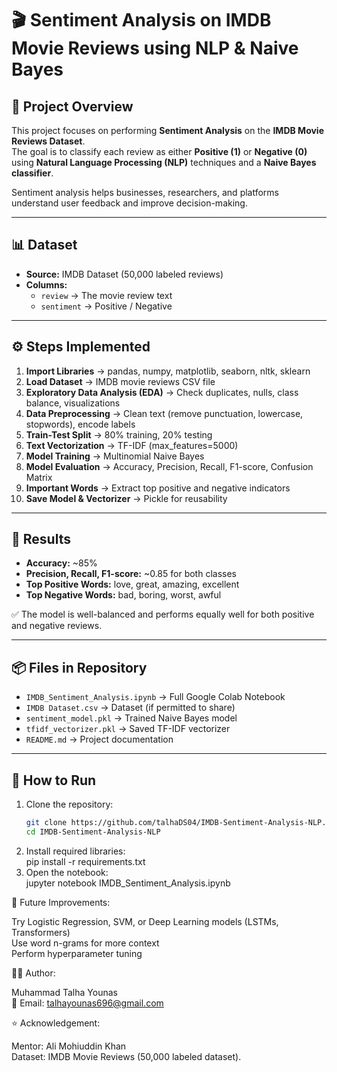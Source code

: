 # 🎬 Sentiment Analysis on IMDB Movie Reviews using NLP & Naive Bayes

## 📌 Project Overview
This project focuses on performing **Sentiment Analysis** on the **IMDB Movie Reviews Dataset**.  
The goal is to classify each review as either **Positive (1)** or **Negative (0)** using **Natural Language Processing (NLP)** techniques and a **Naive Bayes classifier**.  

Sentiment analysis helps businesses, researchers, and platforms understand user feedback and improve decision-making.  

---

## 📊 Dataset
- **Source:** IMDB Dataset (50,000 labeled reviews)  
- **Columns:**  
  - `review` → The movie review text  
  - `sentiment` → Positive / Negative  

---

## ⚙️ Steps Implemented
1. **Import Libraries** → pandas, numpy, matplotlib, seaborn, nltk, sklearn  
2. **Load Dataset** → IMDB movie reviews CSV file  
3. **Exploratory Data Analysis (EDA)** → Check duplicates, nulls, class balance, visualizations  
4. **Data Preprocessing** → Clean text (remove punctuation, lowercase, stopwords), encode labels  
5. **Train-Test Split** → 80% training, 20% testing  
6. **Text Vectorization** → TF-IDF (max_features=5000)  
7. **Model Training** → Multinomial Naive Bayes  
8. **Model Evaluation** → Accuracy, Precision, Recall, F1-score, Confusion Matrix  
9. **Important Words** → Extract top positive and negative indicators  
10. **Save Model & Vectorizer** → Pickle for reusability  

---

## 🧪 Results
- **Accuracy:** ~85%  
- **Precision, Recall, F1-score:** ~0.85 for both classes  
- **Top Positive Words:** love, great, amazing, excellent  
- **Top Negative Words:** bad, boring, worst, awful  

✅ The model is well-balanced and performs equally well for both positive and negative reviews.  

---

## 📦 Files in Repository
- `IMDB_Sentiment_Analysis.ipynb` → Full Google Colab Notebook  
- `IMDB Dataset.csv` → Dataset (if permitted to share)  
- `sentiment_model.pkl` → Trained Naive Bayes model  
- `tfidf_vectorizer.pkl` → Saved TF-IDF vectorizer  
- `README.md` → Project documentation  

---

## 🚀 How to Run
1. Clone the repository:
   ```bash
   git clone https://github.com/talhaDS04/IMDB-Sentiment-Analysis-NLP.git
   cd IMDB-Sentiment-Analysis-NLP
2. Install required libraries: <br>
   pip install -r requirements.txt
3. Open the notebook: <br>
   jupyter notebook IMDB_Sentiment_Analysis.ipynb

   
📌 Future Improvements:

Try Logistic Regression, SVM, or Deep Learning models (LSTMs, Transformers)<br>
Use word n-grams for more context<br>
Perform hyperparameter tuning

👨‍💻 Author:

Muhammad Talha Younas <br>
📧 Email: talhayounas696@gmail.com

⭐ Acknowledgement:

Mentor: Ali Mohiuddin Khan <br>
Dataset: IMDB Movie Reviews (50,000 labeled dataset).
